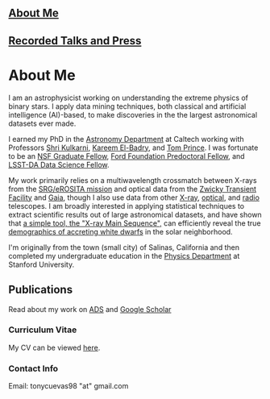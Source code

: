 ## [About Me](https://acrodrig98.github.io/)
## [Recorded Talks and Press](https://acrodrig98.github.io/talks)

# About Me
I am an astrophysicist working on understanding the extreme physics of binary stars. I apply data mining techniques, both classical and artificial intelligence (AI)-based, to make discoveries in the the largest astronomical datasets ever made.  

I earned my PhD in the [Astronomy Department](https://www.astro.caltech.edu) at Caltech working with Professors [Shri Kulkarni](https://sites.astro.caltech.edu/~srk/), [Kareem El-Badry](https://kareemelbadry.github.io/), and [Tom Prince](http://www.srl.caltech.edu/~prince/). I was fortunate to be an [NSF Graduate Fellow](https://www.nsfgrfp.org/), [Ford Foundation Predoctoral Fellow](https://www.nationalacademies.org/our-work/ford-foundation-fellowships), and [LSST-DA Data Science Fellow](https://lsstdiscoveryalliance.org/programs/data-science-fellowship/).

My work primarily relies on a multiwavelength crossmatch between X-rays from the [SRG/eROSITA mission](https://www.mpe.mpg.de/eROSITA) and optical data from the [Zwicky Transient Facility](https://www.ztf.caltech.edu) and [Gaia](https://www.esa.int/Science_Exploration/Space_Science/Gaia_overview), though I also use data from other [X-ray](https://chandra.harvard.edu/), [optical](https://www.keckobservatory.org/), and [radio](https://www.vla.nrao.edu/) telescopes. I am broadly interested in applying statistical techniques to extract scientific results out of large astronomical datasets, and have shown that [a simple tool, the "X-ray Main Sequence",](https://ui.adsabs.harvard.edu/abs/2024PASP..136e4201R/abstract) can efficiently reveal the true [demographics of accreting white dwarfs](https://ui.adsabs.harvard.edu/abs/2024arXiv240816053R/abstract) in the solar neighborhood.

I'm originally from the town (small city) of Salinas, California and then completed my undergraduate education in the [Physics Department](https://physics.stanford.edu) at Stanford University.

## Publications
Read about my work on [ADS](https://ui.adsabs.harvard.edu/search/filter_database_fq_database=AND&filter_database_fq_database=((database%3Aastronomy%20OR%20database%3Aphysics))&filter_database_fq_database=database%3A%22astronomy%22&fq=%7B!type%3Daqp%20v%3D%24fq_database%7D&fq_database=(((database%3Aastronomy%20OR%20database%3Aphysics))%20AND%20database%3A%22astronomy%22)&p_=0&q=orcid%3A0000-0003-4189-9668%20OR%20author%3A%22rodriguez%2C%20antonio%20c.%22%20year%3A2022-%20&sort=date%20desc%2C%20bibcode%20desc) and [Google Scholar](https://scholar.google.com/citations?hl=en&user=Y6vmLLZoiiwC&view_op=list_works&gmla=ANZ5fUPgMAykcNdRlIGJtz4604G492eyc5LFEFBI-II0i4WyHnz3sOV0ZwtQL19m4DWjrWGqUc05u1cHgHBNSN_b)

### Curriculum Vitae
My CV can be viewed <a href="https://acrodrig98.github.io/CV_Academic.pdf">here</a>.

### Contact Info
Email: tonycuevas98 "at" gmail.com
